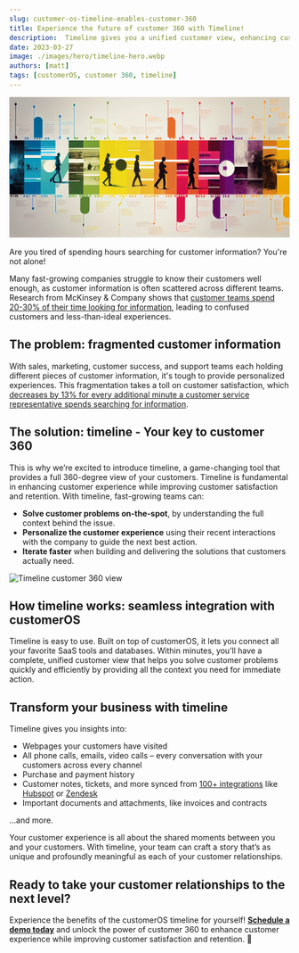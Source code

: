 ```yaml
---
slug: customer-os-timeline-enables-customer-360
title: Experience the future of customer 360 with Timeline!
description:  Timeline gives you a unified customer view, enhancing customer experience while boosting customer satisfaction and retention. Schedule a demo today!
date: 2023-03-27
image: ./images/hero/timeline-hero.webp
authors: [matt]
tags: [customerOS, customer 360, timeline]
---
```


![Experience customer 360 with Timeline!](images/hero/timeline-hero.webp)

Are you tired of spending hours searching for customer information? You're not alone!

Many fast-growing companies struggle to know their customers well enough, as customer information is often scattered across different teams. Research from McKinsey & Company shows that [customer teams spend 20-30% of their time looking for information][mckinsey], leading to confused customers and less-than-ideal experiences.

<!--truncate-->

## The problem: fragmented customer information

With sales, marketing, customer success, and support teams each holding different pieces of customer information, it's tough to provide personalized experiences. This fragmentation takes a toll on customer satisfaction, which [decreases by 13% for every additional minute a customer service representative spends searching for information][hbr].

## The solution:  timeline - Your key to customer 360

This is why we’re excited to introduce timeline, a game-changing tool that provides a full 360-degree view of your customers.  Timeline is fundamental in enhancing customer experience while improving customer satisfaction and retention.  With timeline, fast-growing teams can:

- **Solve customer problems on-the-spot**, by understanding the full context behind the issue.
- **Personalize the customer experience** using their recent interactions with the company to guide the next best action.
- **Iterate faster** when building and delivering the solutions that customers actually need.

![Timeline customer 360 view](images/Timeline-only.gif)

## How timeline works: seamless integration with customerOS

Timeline is easy to use.  Built on top of customerOS, it lets you connect all your favorite SaaS tools and databases.  Within minutes, you’ll have a complete, unified customer view  that helps you solve customer problems quickly and efficiently by providing all the context you need for immediate action.

## Transform your business with timeline

Timeline gives you insights into:

- Webpages your customers have visited
- All phone calls, emails, video calls – every conversation with your customers across every channel
- Purchase and payment history
- Customer notes, tickets, and more synced from [100+ integrations][catalog] like [Hubspot][hubspot] or [Zendesk][zendesk]
- Important documents and attachments, like invoices and contracts

…and more.  

Your customer experience is all about the shared moments between you and your customers.  With timeline, your team can craft a story that’s as unique and profoundly meaningful as each of your customer relationships.  

## Ready to take your customer relationships to the next level?

Experience the benefits of the customerOS timeline for yourself!  [**Schedule a demo today**][demo] and unlock the power of customer 360 to enhance customer experience while improving customer satisfaction and retention. 🚀

<!---References--->

[catalog]: /guides/integration-catalog/
[demo]: /
[hbr]: https://hbr.org/2007/02/understanding-customer-experience
[hubspot]: /blog/hubspot-integration-customer-os/
[mckinsey]: https://www.mckinsey.com/capabilities/people-and-organizational-performance/our-insights/if-were-all-so-busy-why-isnt-anything-getting-done
[zendesk]: /blog/customer-os-zendesk-integration/
